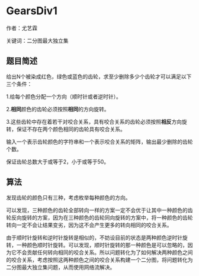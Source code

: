 # GearsDiv1
作者：尤艺霖

关键词：二分图最大独立集

## 题目简述
给出N个被染成红色，绿色或蓝色的齿轮，求至少删除多少个齿轮才可以满足以下三个条件：

1.给每个颜色分配一个方向（顺时针或者逆时针）。

2.**相同**颜色的齿轮必须按照**相同**的方向旋转。

3.这些齿轮中存在着若干对咬合关系，具有咬合关系的齿轮必须按照**相反**方向旋转，保证不存在两个颜色相同的齿轮具有咬合关系。

输入一个表示齿轮颜色的字符串和一个表示咬合关系的矩阵，输出最少删除的齿轮个数。

保证齿轮总数大于或等于2，小于或等于50。
## 算法
发现齿轮的颜色只有三种，考虑枚举每种颜色的方向。

可以发现，三种颜色的齿轮全部转向一样的方案一定不会优于让其中一种颜色的齿轮反向旋转的方案，因为在三种颜色的齿轮同向旋转的方案中，将一种颜色的齿轮转向一定不会让结果变劣，因为这不会产生更多的转向相同的咬合关系。

由于顺时针旋转和逆时针旋转是相似的，不妨设目前的状态是两种颜色逆时针旋转，一种颜色顺时针旋转。可以发现，顺时针旋转的那一种颜色是可以忽略的，因为它不会贡献任何转向相同的咬合关系。所以问题转化为了如何解决两种颜色之间的咬合关系，考虑按照这两种颜色之间的咬合关系构建一个二分图，将问题转化为二分图最大独立集问题，从而使用网络流解决。